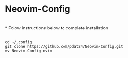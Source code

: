 # Neovim-Config

<br />
* Folow instructions below to complete installation
<br />
<br />

```
cd ~/.config
git clone https://github.com/pdat24/Neovim-Config.git
mv Neovim-Config nvim
```
